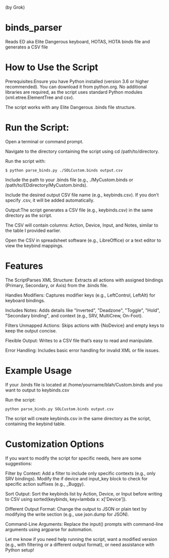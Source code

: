 (by Grok)

# binds_parser
Reads ED aka Elite Dangerous keyboard, HOTAS, HOTA binds file and generates a CSV file 

# How to Use the Script

Prerequisites:Ensure you have Python installed (version 3.6 or higher recommended). You can download it from python.org.
No additional libraries are required, as the script uses standard Python modules (xml.etree.ElementTree and csv).

The script works with any Elite Dangerous .binds file structure.

# Run the Script:

Open a terminal or command prompt.

Navigate to the directory containing the script using cd /path/to/directory.

Run the script with: 
```
$ python parse_binds.py ./SOLCustom.binds output.csv
```
Include the path to your .binds file (e.g., ./MyCustom.binds or /path/to/EDdirectory/MyCustom.binds).

Include the desired output CSV file name (e.g., keybinds.csv). If you don’t specify .csv, it will be added automatically.

Output:The script generates a CSV file (e.g., keybinds.csv) in the same directory as the script.

The CSV will contain columns: Action, Device, Input, and Notes, similar to the table I provided earlier.

Open the CSV in spreadsheet software (e.g., LibreOffice) or a text editor to view the keybind mappings.

# Features 

The ScriptParses XML Structure: Extracts all actions with assigned bindings (Primary, Secondary, or Axis) from the .binds file.

Handles Modifiers: Captures modifier keys (e.g., LeftControl, LeftAlt) for keyboard bindings.

Includes Notes: Adds details like "Inverted", "Deadzone", "Toggle", "Hold", "Secondary binding", and context (e.g., SRV, MultiCrew, On-Foot).

Filters Unmapped Actions: Skips actions with {NoDevice} and empty keys to keep the output concise.

Flexible Output: Writes to a CSV file that’s easy to read and manipulate.

Error Handling: Includes basic error handling for invalid XML or file issues.

# Example Usage

If your .binds file is located at /home/yourname/blah/Custom.binds and you want to output to keybinds.csv 

Run the script: 
```
python parse_binds.py SOLCustom.binds output.csv
```

The script will create keybinds.csv in the same directory as the script, containing the keybind table.

# Customization Options

If you want to modify the script for specific needs, here are some suggestions:

Filter by Context: Add a filter to include only specific contexts (e.g., only SRV bindings). Modify the if device and input_key block to check for specific action suffixes (e.g., _Buggy).

Sort Output: Sort the keybinds list by Action, Device, or Input before writing to CSV using sorted(keybinds, key=lambda x: x['Device']).

Different Output Format: Change the output to JSON or plain text by modifying the write section (e.g., use json.dump for JSON).

Command-Line Arguments: Replace the input() prompts with command-line arguments using argparse for automation.

Let me know if you need help running the script, want a modified version (e.g., with filtering or a different output format), or need assistance with Python setup!

